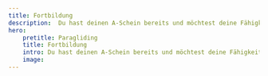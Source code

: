 ```yaml
---
title: Fortbildung
description:  Du hast deinen A-Schein bereits und möchtest deine Fähigkeiten ausbauen? Ob Thermikfliegen oder Tandemschein, wir helfen dir dabei ein besserer Pilot zu werden!
hero: 
    pretitle: Paragliding
    title: Fortbildung
    intro: Du hast deinen A-Schein bereits und möchtest deine Fähigkeiten ausbauen? Ob Thermikfliegen oder Tandemschein, wir helfen dir dabei ein besserer Pilot zu werden!
    image: 
---
```


<hero-two :hero="hero"></hero-two>

<courses-list></courses-list>
